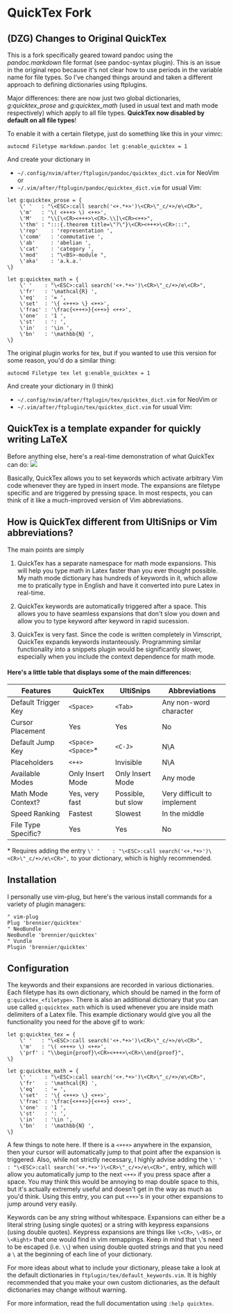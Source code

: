 
# QuickTex Fork

## (DZG) Changes to Original QuickTex

This is a fork specifically geared toward pandoc using the *pandoc.markdown* file format (see pandoc-syntax plugin).
This is an issue in the original repo because it's not clear how to use periods in the variable name for file types.
So I've changed things around and taken a different approach to defining dictionaries using ftplugins.

Major differences: there are now just two global dictionaries, *g:quicktex_prose* and *g:quicktex_math* (used in usual text and math mode respectively) which apply to all file types. 
**QuickTex now disabled by default on all file types**! 

To enable it with a certain filetype, just do something like this in your vimrc:

```
autocmd Filetype markdown.pandoc let g:enable_quicktex = 1
```

And create your dictionary in 

- `~/.config/nvim/after/ftplugin/pandoc/quicktex_dict.vim` for NeoVim or 
- `~/.vim/after/ftplugin/pandoc/quicktex_dict.vim` for usual Vim:

```
let g:quicktex_prose = {
    \' '   : "\<ESC>:call search('<+.*+>')\<CR>\"_c/+>/e\<CR>",
    \'m'   : '\( <+++> \) <++>',
    \'M'   : "\\[\<CR><+++>\<CR>.\\]\<CR><++>",
    \'thm' : ":::{.theorem title=\"?\"}\<CR><+++>\<CR>:::",
    \'rep'    : 'representation ',
    \'comm'   : 'commutative ',
    \'ab'     : 'abelian ',
    \'cat'    : 'category ',
    \'mod'    : "\<BS>-module ",
    \'aka'    : 'a.k.a.'
\}

let g:quicktex_math = {
    \' '    : "\<ESC>:call search('<+.*+>')\<CR>\"_c/+>/e\<CR>",
    \'fr'   : '\mathcal{R} ',
    \'eq'   : '= ',
    \'set'  : '\{ <+++> \} <++>',
    \'frac' : '\frac{<+++>}{<++>} <++>',
    \'one'  : '1 ',
    \'st'   : ': ',
    \'in'   : '\in ',
    \'bn'   : '\mathbb{N} ',
\}
```

The original plugin works for tex, but if you wanted to use this version for some reason, you'd do a similar thing:

```
autocmd Filetype tex let g:enable_quicktex = 1
```


And create your dictionary in (I think)

- `~/.config/nvim/after/ftplugin/tex/quicktex_dict.vim` for NeoVim or 
- `~/.vim/after/ftplugin/tex/quicktex_dict.vim` for usual Vim:


## QuickTex is a template expander for quickly writing LaTeX

Before anything else, here's a real-time demonstration of what QuickTex can do:
<img src="https://i.imgur.com/LOVaZzG.gif">

Basically, QuickTex allows you to set keywords which activate arbitrary Vim code whenever they are typed in insert mode. The expansions are filetype specific and are triggered by pressing space. In most respects, you can think of it like a much-improved version of Vim abbreviations.

## How is QuickTex different from UltiSnips or Vim abbreviations?

The main points are simply

1. QuickTex has a separate namespace for math mode expansions. This will help you type math in Latex faster than you ever thought possible. My math mode dictionary has hundreds of keywords in it, which allow me to pratically type in English and have it converted into pure Latex in real-time.

2. QuickTex keywords are automatically triggered after a space. This allows you to have seamless expansions that don't slow you down and allow you to type keyword after keyword in rapid sucession.

3. QuickTex is very fast. Since the code is written completely in Vimscript, QuickTex expands keywords instanteously. Programming similar functionality into a snippets plugin would be significantly slower, especially when you include the context dependence for math mode.

#### Here's a little table that displays some of the main differences:
| Features            | QuickTex          | UltiSnips         | Abbreviations     |
| ------------------- | ----------------- | ----------------- | ----------------- |
| Default Trigger Key | `<Space>`         | `<Tab>`           | Any non-word character |
| Cursor Placement    | Yes               | Yes               | No                |
| Default Jump Key    | `<Space><Space>`\*| `<C-J>`           | N\A               |
| Placeholders        | `<++>`            | Invisible         | N\A               |
| Available Modes     | Only Insert Mode  | Only Insert Mode  | Any mode          |
| Math Mode Context?  | Yes, very fast    | Possible, but slow| Very difficult to implement |
| Speed Ranking       | Fastest           | Slowest           | In the middle     |
| File Type Specific? | Yes               | Yes               | No                |

\* Requires adding the entry `\' '    : "\<ESC>:call search('<+.*+>')\<CR>\"_c/+>/e\<CR>",` to your dictionary, which is highly recommended.

## Installation

I personally use vim-plug, but here's the various install commands for a variety of plugin managers:
```vim
" vim-plug
Plug 'brennier/quicktex'
" NeoBundle
NeoBundle 'brennier/quicktex'
" Vundle
Plugin 'brennier/quicktex'
```

## Configuration

The keywords and their expansions are recorded in various dictionaries. Each filetype has its own dictionary, which should be named in the form of `g:quicktex_<filetype>`. There is also an additional dictionary that you can use called `g:quicktex_math` which is used whenever you are inside math delimiters of a Latex file. This example dictionary would give you all the functionality you need for the above gif to work:

```vim
let g:quicktex_tex = {
    \' '   : "\<ESC>:call search('<+.*+>')\<CR>\"_c/+>/e\<CR>",
    \'m'   : '\( <+++> \) <++>',
    \'prf' : "\\begin{proof}\<CR><+++>\<CR>\\end{proof}",
\}

let g:quicktex_math = {
    \' '    : "\<ESC>:call search('<+.*+>')\<CR>\"_c/+>/e\<CR>",
    \'fr'   : '\mathcal{R} ',
    \'eq'   : '= ',
    \'set'  : '\{ <+++> \} <++>',
    \'frac' : '\frac{<+++>}{<++>} <++>',
    \'one'  : '1 ',
    \'st'   : ': ',
    \'in'   : '\in ',
    \'bn'   : '\mathbb{N} ',
\}
```

A few things to note here. If there is a `<+++>` anywhere in the expansion, then your cursor will automatically jump to that point after the expansion is triggered. Also, while not strictly necessary, I highly advise adding the `\' '  : "\<ESC>:call search('<+.*+>')\<CR>\"_c/+>/e\<CR>",` entry, which will allow you automatically jump to the next `<++>` if you press space after a space. You may think this would be annoying to map double space to this, but it's actually extremely useful and doesn't get in the way as much as you'd think. Using this entry, you can put `<++>`'s in your other expansions to jump around very easily.

Keywords can be any string without whitespace. Expansions can either be a literal string (using single quotes) or a string with keypress expansions (using double quotes). Keypress expansions are things like `\<CR>`, `\<BS>`, or `\<Right>` that one would find in vim remappings. Keep in mind that `\`'s need to be escaped (i.e. `\\`) when using double quoted strings and that you need a `\` at the beginning of each line of your dictionary.

For more ideas about what to include your dictionary, please take a look at the default dictionaries in `ftplugin/tex/default_keywords.vim`. It is highly recommended that you make your own custom dictionaries, as the default dictionaries may change without warning.

For more information, read the full documentation using `:help quicktex`.
